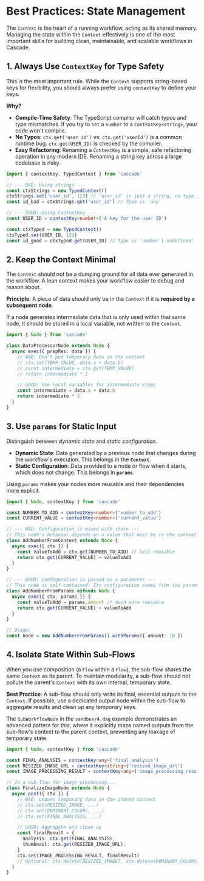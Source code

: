 # Best Practices: State Management

The `Context` is the heart of a running workflow, acting as its shared memory. Managing the state within the `Context` effectively is one of the most important skills for building clean, maintainable, and scalable workflows in Cascade.

## 1. Always Use `ContextKey` for Type Safety

This is the most important rule. While the `Context` supports string-based keys for flexibility, you should always prefer using `contextKey` to define your keys.

**Why?**

- **Compile-Time Safety**: The TypeScript compiler will catch typos and type mismatches. If you try to `set` a `number` to a `ContextKey<string>`, your code won't compile.
- **No Typos**: `ctx.get('user_id')` vs. `ctx.get('userId')` is a common runtime bug. `ctx.get(USER_ID)` is checked by the compiler.
- **Easy Refactoring**: Renaming a `ContextKey` is a simple, safe refactoring operation in any modern IDE. Renaming a string key across a large codebase is risky.

```typescript
import { contextKey, TypedContext } from 'cascade'

// --- BAD: Using strings ---
const ctxStrings = new TypedContext()
ctxStrings.set('user_id', 123) // 'user_id' is just a string, no type info
const id_bad = ctxStrings.get('user_id') // Type is 'any'

// --- GOOD: Using ContextKey ---
const USER_ID = contextKey<number>('A key for the user ID')

const ctxTyped = new TypedContext()
ctxTyped.set(USER_ID, 123)
const id_good = ctxTyped.get(USER_ID) // Type is 'number | undefined'
```

## 2. Keep the Context Minimal

The `Context` should not be a dumping ground for all data ever generated in the workflow. A lean context makes your workflow easier to debug and reason about.

**Principle**: A piece of data should only be in the `Context` if it is **required by a subsequent node**.

If a node generates intermediate data that is only used within that same node, it should be stored in a local variable, not written to the `Context`.

```typescript
import { Node } from 'cascade'

class DataProcessorNode extends Node {
  async exec({ prepRes: data }) {
    // BAD: Don't put temporary data in the context
    // ctx.set(TEMP_VALUE, data.a + data.b)
    // const intermediate = ctx.get(TEMP_VALUE)
    // return intermediate * 2

    // GOOD: Use local variables for intermediate steps
    const intermediate = data.a + data.b
    return intermediate * 2
  }
}
```

## 3. Use `params` for Static Input

Distinguish between *dynamic state* and *static configuration*.

- **Dynamic State**: Data generated by a previous node that changes during the workflow's execution. This belongs in the **`Context`**.
- **Static Configuration**: Data provided to a node or flow when it starts, which does not change. This belongs in **`params`**.

Using `params` makes your nodes more reusable and their dependencies more explicit.

```typescript
import { Node, contextKey } from 'cascade'

const NUMBER_TO_ADD = contextKey<number>('number_to_add')
const CURRENT_VALUE = contextKey<number>('current_value')

// --- BAD: Configuration is mixed with state ---
// This node's behavior depends on a value that must be in the context.
class AddNumberFromContext extends Node {
  async exec({ ctx }) {
    const valueToAdd = ctx.get(NUMBER_TO_ADD) // less reusable
    return ctx.get(CURRENT_VALUE) + valueToAdd
  }
}

// --- GOOD: Configuration is passed as a parameter ---
// This node is self-contained. Its configuration comes from its params.
class AddNumberFromParams extends Node {
  async exec({ ctx, params }) {
    const valueToAdd = params.amount // much more reusable
    return ctx.get(CURRENT_VALUE) + valueToAdd
  }
}

// Usage:
const node = new AddNumberFromParams().withParams({ amount: 10 })
```

## 4. Isolate State Within Sub-Flows

When you use composition (a `Flow` within a `Flow`), the sub-flow shares the same `Context` as its parent. To maintain modularity, a sub-flow should not pollute the parent's `Context` with its own internal, temporary state.

**Best Practice**: A sub-flow should only write its final, essential outputs to the `Context`. If possible, use a dedicated output node within the sub-flow to aggregate results and clean up any temporary keys.

The `SubWorkflowNode` in the `sandbox/4.dag` example demonstrates an advanced pattern for this, where it explicitly maps named outputs from the sub-flow's context to the parent context, preventing any leakage of temporary state.

```typescript
import { Node, contextKey } from 'cascade'

const FINAL_ANALYSIS = contextKey<any>('final_analysis')
const RESIZED_IMAGE_URL = contextKey<string>('resized_image_url')
const IMAGE_PROCESSING_RESULT = contextKey<any>('image_processing_result')

// In a sub-flow for image processing...
class FinalizeImageNode extends Node {
  async post({ ctx }) {
    // BAD: Leaves temporary data in the shared context
    // ctx.set(RESIZED_IMAGE, ...)
    // ctx.set(DOMINANT_COLORS, ...)
    // ctx.set(FINAL_ANALYSIS, ...)

    // GOOD: Aggregate and clean up
    const finalResult = {
      analysis: ctx.get(FINAL_ANALYSIS),
      thumbnail: ctx.get(RESIZED_IMAGE_URL),
    }
    ctx.set(IMAGE_PROCESSING_RESULT, finalResult)
    // Optional: ctx.delete(RESIZED_IMAGE), ctx.delete(DOMINANT_COLORS)...
  }
}
```

